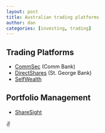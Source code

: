 ```yaml
---
layout: post
title: Australian trading platforms
author: dan
categories: [investing, trading]
---
```


## Trading Platforms

- [CommSec](https://www.commsec.com.au/) (Comm Bank)
- [DirectShares](https://www.stgeorge.com.au/personal/investments/directshares-online-broking) (St. George Bank)
- [SelfWealth](https://www.selfwealth.com.au/)

## Portfolio Management

- [ShareSight](https://www.sharesight.com/au/)

:v:
